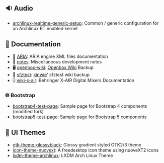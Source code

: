 ## 🔉 Audio

- [archlinux-realtime-generic-setup]: Common / generic configuration for an Archlinux RT enabled kernel


[archlinux-realtime-generic-setup]: https://github.com/redtide/archlinux-realtime-generic-setup/

## 📘 Documentation

- 🎵 [ARIA]:         ARIA engine XML files documentation
- 📝 [notes]:        Miscellaneous development notes
- 🖥️ [openbox-wiki]: [Openbox Wiki] Backup
- 🎵 [sfztest]:      [kinwie]' sfztest wiki backup
- 🎚️ [wiki-x-air]:   Behringer X-AIR Digital Mixers Documentation 


[ARIA]:         https://sfz.github.io/aria/
[notes]:        https://redtide.github.io/notes/
[openbox-wiki]: https://redtide.github.io/openbox-wiki/
[Openbox Wiki]: http://openbox.org/wiki/Main_Page
[sfztest]:      https://sfzlab.github.io/sfztest/
[kinwie]:       https://github.com/kinwie/
[wiki-x-air]:   https://redtide.github.io/wiki-x-air/

### 🌐 Bootstrap

- [bootstrap4-test-page]: Sample page for Bootstrap 4 components (modified fork)
- [bootstrap5-test-page]: Sample page for Bootstrap 5 components


[bootstrap4-test-page]: https://redtide.github.io/bootstrap4-test-page/
[bootstrap5-test-page]: https://redtide.github.io/bootstrap5-test-page/

## 🎨 UI Themes

- [gtk-theme-glossyblack]: Glossy gradient styled GTK2/3 theme
- [icon-theme-nuovext]:    A freedesktop icon theme using nuoveXT2 icons 
- [lxdm-theme-archlinux]:  LXDM Arch Linux Theme


[gtk-theme-glossyblack]: https://github.com/redtide/gtk-theme-glossyblack/
[icon-theme-nuovext]:    https://github.com/redtide/icon-theme-nuovext/
[lxdm-theme-archlinux]:  https://github.com/redtide/lxdm-theme-archlinux/
